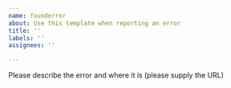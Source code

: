 ```yaml
---
name: founderror
about: Use this template when reporting an error
title: ''
labels: ''
assignees: ''

---
```


Please describe the error and where it is (please supply the URL)

